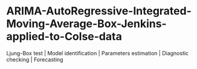 # ARIMA-AutoRegressive-Integrated-Moving-Average-Box-Jenkins-applied-to-Colse-data
Ljung-Box test |  Model identification | Parameters estimation | Diagnostic checking | Forecasting
